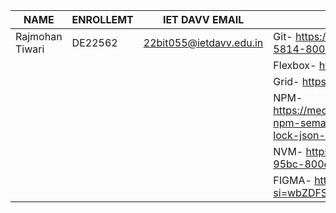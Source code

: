 | NAME | ENROLLEMT | IET DAVV EMAIL | URLs |
|----------|----------|----------|----------|
| Rajmohan Tiwari   | DE22562  | 22bit055@ietdavv.edu.in  |  Git- https://chatgpt.com/share/67b8a578-5814-800e-afb2-90ddca79d23e |   
|    |   |   | Flexbox-  https://flexboxfroggy.com/ |
|    |   |   | Grid-  https://cssgridgarden.com/ |
|    |   |   | NPM- https://medium.com/@gfaganli/understanding-npm-semantic-versioning-and-package-lock-json-bc0563c66e39 |
|    |   |   | NVM-  https://chatgpt.com/share/67b95251-95bc-800e-a47c-9db840fa2779 |
|    |   |   | FIGMA-  https://youtu.be/uQsyobT2Rv8?si=wbZDFSDf4LN8wmOA |


